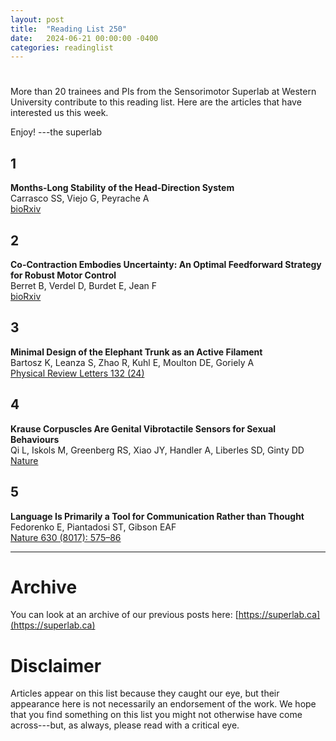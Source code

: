 ```yaml
---
layout: post
title:  "Reading List 250"
date:   2024-06-21 00:00:00 -0400
categories: readinglist
---
```


# 

More than 20 trainees and PIs from the Sensorimotor Superlab at Western University contribute to this reading list. Here are the articles that have interested us this week.

Enjoy!
---the superlab


## 1
**Months-Long Stability of the Head-Direction System**  
Carrasco SS, Viejo G, Peyrache A  
[bioRxiv](https://doi.org/10.1101/2024.06.13.598909)

## 2
**Co-Contraction Embodies Uncertainty: An Optimal Feedforward Strategy for Robust Motor Control**  
Berret B, Verdel D, Burdet E, Jean F  
[bioRxiv](https://doi.org/10.1101/2024.06.17.599269)

## 3
**Minimal Design of the Elephant Trunk as an Active Filament**  
Bartosz K, Leanza S, Zhao R, Kuhl E, Moulton DE, Goriely A  
[Physical Review Letters 132 (24)](https://doi.org/10.1103/physrevlett.132.248402)

## 4
**Krause Corpuscles Are Genital Vibrotactile Sensors for Sexual Behaviours**  
Qi L, Iskols M, Greenberg RS, Xiao JY, Handler A, Liberles SD, Ginty DD  
[Nature](https://www.nature.com/articles/s41586-024-07528-4)

## 5
**Language Is Primarily a Tool for Communication Rather than Thought**  
Fedorenko E, Piantadosi ST, Gibson EAF  
[Nature 630 (8017): 575–86](https://www.nature.com/articles/s41586-024-07522-w)

---
# Archive
You can look at an archive of our previous posts here: [https://superlab.ca](https://superlab.ca)


# Disclaimer
Articles appear on this list because they caught our eye, but their appearance here is not necessarily an endorsement of the work. We hope that you find something on this list you might not otherwise have come across---but, as always, please read with a critical eye.

